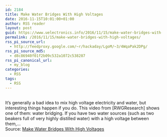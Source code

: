 ```yaml
---
id: 2184
title: Make Water Bridges With High Voltages
date: 2016-11-15T10:01:00+01:00
author: RSS reader
layout: post
guid: https://www.uelectronics.info/2016/11/15/make-water-bridges-with-high-voltages/
permalink: /2016/11/15/make-water-bridges-with-high-voltages/
rss_pi_source_url:
  - http://feedproxy.google.com/~r/hackaday/LgoM/~3/4WqaPak2DPg/
rss_pi_source_md5:
  - d8c86940f01f2b09c532a1072c538287
rss_pi_canonical_url:
  - my_blog
categories:
  - RSS
tags:
  - RSS
---
```

&#013;  
It’s generally a bad idea to mix high voltage electricity and water, but interesting things happen if you do. This video from [RWGResearch] shows one of them: water bridging. If you have two water sources (such as two beakers full of very highly distilled water) with a high voltage between them,…&#013;  
Source: <a href="http://feedproxy.google.com/~r/hackaday/LgoM/~3/4WqaPak2DPg/" target="_blank">Make Water Bridges With High Voltages</a>